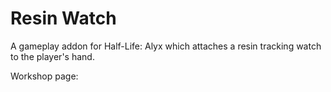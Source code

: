 # Resin Watch

A gameplay addon for Half-Life: Alyx which attaches a resin tracking watch to the player's hand.

Workshop page: 
